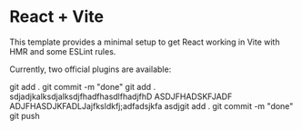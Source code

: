 # React + Vite

This template provides a minimal setup to get React working in Vite with HMR and some ESLint rules.

Currently, two official plugins are available:

git add .
git commit -m "done"
git add .
sdjadjkalksdjalksdjfhadfhasdlfhadjfhD
ASDJFHADSKFJADF
ADJFHASDJKFADLJajfksldkfj;adfadsjkfa
asdjgit add .
git commit -m "done"
git push
